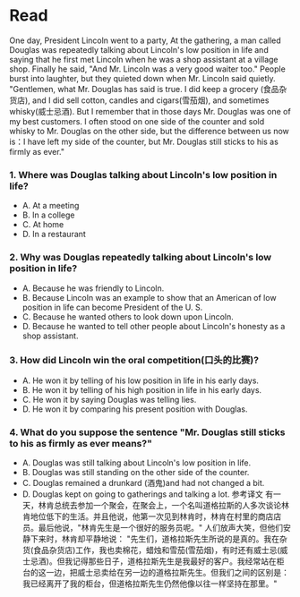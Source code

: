 # Read
One day, President Lincoln went to a party, At the gathering, a man called Douglas was repeatedly talking about Lincoln's low position in life and saying that he first met Lincoln when he was a shop assistant at a village shop. Finally he said, "And Mr. Lincoln was a very good waiter too."
People burst into laughter, but they quieted down when Mr. Lincoln said quietly.
"Gentlemen, what Mr. Douglas has said is true. I did keep a grocery (食品杂货店), and I did sell cotton, candles and cigars(雪茄烟), and sometimes whisky(威士忌酒). But I remember that in those days Mr. Douglas was one of my best customers. I often stood on one side of the counter and sold whisky to Mr. Douglas on the other side, but the difference between us now is：I have left my side of the counter, but Mr. Douglas still sticks to his as firmly as ever."
### 1. Where was Douglas talking about Lincoln's low position in life?
 * A. At a meeting 
 * B. In a college 
 * C. At home 
 * D. In a restaurant
### 2. Why was Douglas repeatedly talking about Lincoln's low position in life?
 * A. Because he was friendly to Lincoln.
 * B. Because Lincoln was an example to show that an American of low position in life can become President of the U. S.
 * C. Because he wanted others to look down upon Lincoln.
 * D. Because he wanted to tell other people about Lincoln's honesty as a shop assistant.
### 3. How did Lincoln win the oral competition(口头的比赛)?
 * A. He won it by telling of his low position in life in his early days.
 * B. He won it by telling of his high position in life in his early days.
 * C. He won it by saying Douglas was telling lies.
 * D. He won it by comparing his present position with Douglas.
### 4. What do you suppose the sentence "Mr. Douglas still sticks to his as firmly as ever means?"
 * A. Douglas was still talking about Lincoln's low position in life.
 * B. Douglas was still standing on the other side of the counter.
 * C. Douglas remained a drunkard (酒鬼)and had not changed a bit.
 * D. Douglas kept on going to gatherings and talking a lot.
参考译文
有一天，林肯总统去参加一个聚会，在聚会上，一个名叫道格拉斯的人多次谈论林肯地位低下的生活。并且他说，他第一次见到林肯时，林肯在村里的商店店员。最后他说，"林肯先生是一个很好的服务员呢。"
人们放声大笑，但他们安静下来时，林肯却平静地说：
"先生们，道格拉斯先生所说的是真的。我在杂货(食品杂货店)工作，我也卖棉花，蜡烛和雪茄(雪茄烟)，有时还有威士忌(威士忌酒)。但我记得那些日子，道格拉斯先生是我最好的客户。我经常站在柜台的这一边，把威士忌卖给在另一边的道格拉斯先生。但我们之间的区别是：我已经离开了我的柜台，但道格拉斯先生仍然他像以往一样坚持在那里。"
